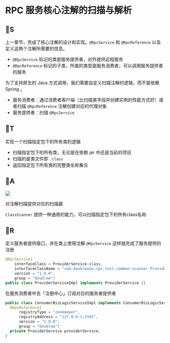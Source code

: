 # RPC 服务核心注解的扫描与解析

## 🍈S

上一章节，完成了核心注解的设计和实现。`@RpcService` 和 `@RpcReference` 以及定义这两个注解所需要的信息。

- `@RpcService` 标记的类是服务提供者，对外提供远程服务
- `@RpcReference` 标记的子类，所属的类型是服务消费者，可以调用服务提供者的服务

为了支持原生的 Java 方式调用，我们需要自定义扫描注解的逻辑，而不是依赖 Spring 。

- 服务消费者：通过消费者客户端（比扫描类字段并创建实例的性能方式好）或者扫描 `@RpcReference` 注解创建对应的代理对象
- 服务提供者：扫描 `@RpcService`

## 🍈T

实现一个扫描指定包下的所有类的逻辑

- 扫描指定包下的所有类，无论是在依赖 jar 中还是当前的项目
- 扫描的是类文件即 `.class` 
- 返回指定包下所有类的完整类名称集合

## 🍈A

<img src="https://doublew2w-myblogimages.oss-cn-hangzhou.aliyuncs.com/img/202406060130858.png"/>

对注解扫描提供对应的扫描器

`ClassScanner` 提供一种通用的能力，可以扫描指定包下的所有class名称

## 🍈R

定义服务者提供接口，并在类上使用注解 `@RpcService` 这样就完成了服务提供的注册

```java
@RpcService(
    interfaceClass = ProviderService.class,
    interfaceClassName = "com.doublew2w.rpc.test.common.scanner.ProviderService",
    version = "1.0.0",
    group = "doublew")
public class ProviderServiceImpl implements ProviderService {}
```

在服务消费者中去「注册中心」订阅对应的服务者提供者

```java
public class ConsumerBizLogicServiceImpl implements ConsumerBizLogicService {
  @RpcReference(
      registryType = "zookeeper",
      registryAddress = "127.0.0.1:2181",
      version = "1.0.0",
      group = "doublew")
  private ProviderService providerService;
}
```

